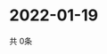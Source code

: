 # 2022-01-19
  共 0条

  <!-- BEGIN -->
  <!-- 最后更新时间Wed Jan 19 2022 12:07:33 GMT+0000 (Coordinated Universal Time) -->
  
  <!-- END -->
  
  